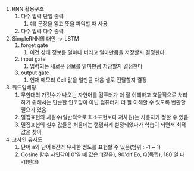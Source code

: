 1. RNN 활용구조
   1. 다수 입력 단일 출력
      1. 예) 문장을 읽고 뜻을 파악할 때 사용
   2. 다수 입력 다수 출력
2. SimpleRNN의 대안 -> LSTM
   1. forget gate
      1. 이전 상태 정보를 얼마나 버리고 얼마만큼을 저장할지 결정한다.
   2. input gate
      1. 입력되는 새로운 정보를 얼마만큼 저장할지 결정한다
   3. output gate
      1. 현재 메모리 Cell 값을 얼만큼 다음 셀로 전달할지 결정
3. 워드임베딩
   1. 무한대의 가짓수가 나오는 자연어를 컴퓨터가 더 잘 이해하고 효율적으로 처리하기 위해서는 단순한 인코딩이 아닌 컴퓨터가 더 잘 이해할 수 있도록 변환할 필요가 있음
   2. 밀집표현의 차원수(일반적으로 희소표현보다 저차원)는 사용자가 정할 수 있음
   3. 밀집표현의 실수 값들은 처음에는 랜덤하게 설정되었다가 학습이 되면서 최적 값을 찾아
4. 코사인 유사도
   1. 단어 a와 단어 b간의 유사한 정도를 표현할 수 있음(범위 : -1 ~ 1)
   2. Cosine 함수 사잇각이 0'일 때 값은 1(같음), 90'dlf Eo, Q(독립), 180'일 때 -1(반대)